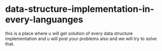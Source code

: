 # data-structure-implementation-in-every-languanges

this is a place where u will get solution of every data structure implementation and u will post your problems also and we will try to solve that.
